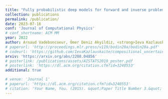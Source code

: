 ```yaml
---
title: "Fully probabilistic deep models for forward and inverse problems in parametric PDEs"
collection: publications
permalink: /publication/
date: 2023-07-16
conf: 'Journal of Computational Physics'
# conf_shortname: ACM MM
year: 2022
author: Arnaud Vadeboncoeur, Ömer Deniz Akyildiz, <strong>Ieva Kazlauskaite</strong>, Mark Girolami, Fehmi Cirak 
# paperurl: 'http://proceedings.mlr.press/v119/bodin20a/bodin20a.pdf'
# codeurl: 'https://github.com/IevaKazlauskaite/compositional_uncertainty'
arxiv: 'https://arxiv.org/abs/2208.04856'
# posterlink: /publications/assets/AISTATS2019_poster.pdf
# posterlink: 'https://dl.acm.org/citation.cfm?id=3240553'
additional: true

# venue: 'Journal 1'
# paperurl: 'https://dl.acm.org/citation.cfm?id=3240553'
# citation: 'Your Name, You. (2015). &quot;Paper Title Number 3.&quot; <i>Journal 1</i>. 1(3).'
---
```

